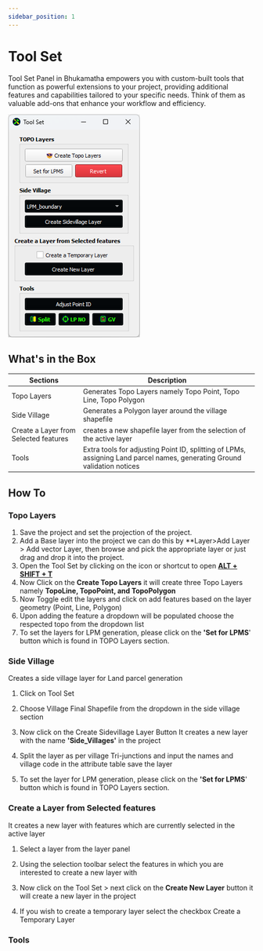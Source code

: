 ```yaml
---
sidebar_position: 1
---
```


# Tool Set

Tool Set Panel in Bhukamatha empowers you with custom-built tools that function as powerful extensions to your project, providing additional features and capabilities tailored to your specific needs. Think of them as valuable add-ons that enhance your workflow and efficiency.

![tool_set](../img/tool_set.png)

## What's in the Box

| Sections                              | Description                                                                                                              |
| ------------------------------------- | ------------------------------------------------------------------------------------------------------------------------ |
| Topo Layers                           | Generates Topo Layers namely Topo Point, Topo Line, Topo Polygon                                                         |
| Side Village                          | Generates a Polygon layer around the village shapefile                                                                   |
| Create a Layer from Selected features | creates a new shapefile layer from the selection of the active layer                                                     |
| Tools                                 | Extra tools for adjusting Point ID, splitting of LPMs, assigning Land parcel names, generating Ground validation notices |

## How To

### Topo Layers

1. Save the project and set the projection of the project.
2. Add a Base layer into the project we can do this by **Layer>Add Layer > Add vector Layer, then browse and pick the appropriate layer or just drag and drop it into the project. 
3. Open the Tool Set by clicking on the icon or shortcut to open **<u>ALT + SHIFT + T </u>**
4. Now Click on the **Create Topo Layers** it will create three Topo Layers namely **TopoLine, TopoPoint, and TopoPolygon** 
5. Now Toggle edit the layers and click on add features based on the layer geometry (Point, Line, Polygon)
6. Upon adding the feature a dropdown will be populated choose the respected topo from the dropdown list 
7. To set the layers for LPM generation, please click on the **'Set for LPMS**' button which is found in TOPO Layers section.

### Side Village

Creates a side village layer  for Land parcel generation 

1.  Click on Tool Set 

2. Choose Village Final Shapefile from the dropdown in the side village section 

3. Now click on the Create Sidevillage Layer Button It creates a new layer with the name **'Side_Villages'** in the project

4. Split the layer as per village Tri-junctions and input the names and village code in the attribute table save the layer 

5. To set the layer for LPM generation, please click on the **'Set for LPMS**' button which is found in TOPO Layers section.

### Create a Layer from Selected features

It creates a new layer with features which are currently selected in the active layer 

1. Select a layer from the layer panel 

2. Using the selection toolbar select the features in which you are interested to create a new layer with

3. Now click on the Tool Set > next click on the **Create New Layer** button it will create a new layer in the project

4. If you wish to create a temporary layer select the checkbox Create a Temporary Layer

### Tools
